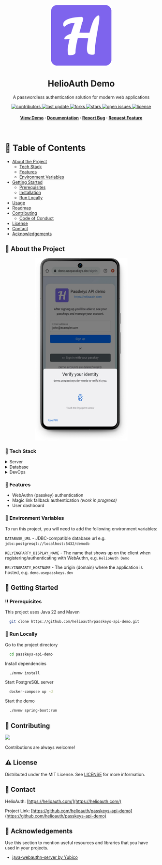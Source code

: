 <div align="center">

  <img src="src/main/resources/static/img/logo.svg" alt="logo" width="200" height="auto" />
  <h1>HelioAuth Demo</h1>

  <p>
    A passwordless authentication solution for modern web applications 
  </p>


<!-- Badges -->
<p>
  <a href="https://github.com/helioauth/passkeys-api-demo/graphs/contributors">
    <img src="https://img.shields.io/github/contributors/helioauth/passkeys-api-demo" alt="contributors" />
  </a>
  <a href="">
    <img src="https://img.shields.io/github/last-commit/helioauth/passkeys-api-demo" alt="last update" />
  </a>
  <a href="https://github.com/helioauth/passkeys-api-demo/network/members">
    <img src="https://img.shields.io/github/forks/helioauth/passkeys-api-demo" alt="forks" />
  </a>
  <a href="https://github.com/helioauth/passkeys-api-demo/stargazers">
    <img src="https://img.shields.io/github/stars/helioauth/passkeys-api-demo" alt="stars" />
  </a>
  <a href="https://github.com/helioauth/passkeys-api-demo/issues/">
    <img src="https://img.shields.io/github/issues/helioauth/passkeys-api-demo" alt="open issues" />
  </a>
  <a href="https://github.com/helioauth/passkeys-api-demo/blob/master/LICENSE">
    <img src="https://img.shields.io/github/license/helioauth/passkeys-api-demo.svg" alt="license" />
  </a>
</p>

<h4>
    <a href="https://demo.usepasskeys.dev/">View Demo</a>
  <span> · </span>
    <a href="https://github.com/helioauth/passkeys-api-demo">Documentation</a>
  <span> · </span>
    <a href="https://github.com/helioauth/passkeys-api-demo/issues/">Report Bug</a>
  <span> · </span>
    <a href="https://github.com/helioauth/passkeys-api-demo/issues/">Request Feature</a>
  </h4>
</div>

<br />

<!-- Table of Contents -->
# :notebook_with_decorative_cover: Table of Contents

- [About the Project](#star2-about-the-project)
    * [Tech Stack](#space_invader-tech-stack)
    * [Features](#dart-features)
    * [Environment Variables](#key-environment-variables)
- [Getting Started](#toolbox-getting-started)
    * [Prerequisites](#bangbang-prerequisites)
    * [Installation](#gear-installation)
    * [Run Locally](#running-run-locally)
- [Usage](#eyes-usage)
- [Roadmap](#compass-roadmap)
- [Contributing](#wave-contributing)
    * [Code of Conduct](#scroll-code-of-conduct)
- [License](#warning-license)
- [Contact](#handshake-contact)
- [Acknowledgements](#gem-acknowledgements)


<!-- About the Project -->
## :star2: About the Project

<div align="center"> 
  <img src="src/main/resources/static/img/passkey-demo-pixel.png" height="600" alt="screenshot" />
</div>


<!-- TechStack -->
### :space_invader: Tech Stack

<details>
  <summary>Server</summary>
  <ul>
    <li><a href="https://www.java.com/">Java</a></li>
    <li><a href="https://spring.io/projects/spring-boot">Spring Boot</a></li>
    <li><a href="https://spring.io/projects/spring-security">Spring Security</a></li>
  </ul>
</details>

<details>
<summary>Database</summary>
  <ul>
    <li><a href="https://www.postgresql.org/">PostgreSQL</a></li>
  </ul>
</details>

<details>
<summary>DevOps</summary>
  <ul>
    <li><a href="https://www.docker.com/">Docker</a></li>
    <li><a href="https://kubernetes.io/">Kubernetes</a></li>
  </ul>
</details>

<!-- Features -->
### :dart: Features

- WebAuthn (passkey) authentication
- Magic link fallback authentication *(work in progress)*
- User dashboard

<!-- Env Variables -->
### :key: Environment Variables

To run this project, you will need to add the following environment variables:

`DATABASE_URL` - JDBC-compatible database url e.g. `jdbc:postgresql://localhost:5432/demodb`

`RELYINGPARTY_DISPLAY_NAME` - The name that shows up on the client when registering/authenticating with WebAuthn, e.g. `HelioAuth Demo`

`RELYINGPARTY_HOSTNAME` - The origin (domain) where the application is hosted, e.g. `demo.usepasskeys.dev`

<!-- Getting Started -->
## 	:toolbox: Getting Started

<!-- Prerequisites -->
### :bangbang: Prerequisites

This project uses Java 22 and Maven 

```bash
  git clone https://github.com/helioauth/passkeys-api-demo.git
```

<!-- Run Locally -->
### :running: Run Locally

Go to the project directory

```bash
  cd passkeys-api-demo
```

Install dependencies

```bash
  ./mvnw install
```

Start PostgreSQL server

```bash
  docker-compose up -d
```

Start the demo

```bash
  ./mvnw spring-boot:run
```

<!-- Contributing -->
## :wave: Contributing

<a href="https://github.com/helioauth/passkeys-api-demo/graphs/contributors">
  <img src="https://contrib.rocks/image?repo=helioauth/passkeys-api-demo" />
</a>


Contributions are always welcome!

<!-- License -->
## :warning: License

Distributed under the MIT License. See [LICENSE](LICENSE) for more information.


<!-- Contact -->
## :handshake: Contact

HelioAuth: [https://helioauth.com/](https://helioauth.com/)

Project Link: [https://github.com/helioauth/passkeys-api-demo](https://github.com/helioauth/passkeys-api-demo)

<!-- Acknowledgments -->
## :gem: Acknowledgements

Use this section to mention useful resources and libraries that you have used in your projects.

- [java-webauthn-server by Yubico](https://github.com/Yubico/java-webauthn-server)